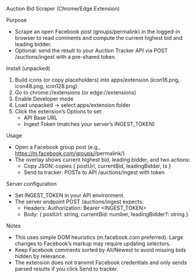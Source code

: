 Auction Bid Scraper (Chrome/Edge Extension)

Purpose
- Scrape an open Facebook post (groups/permalink) in the logged-in browser to read comments and compute the current highest bid and leading bidder.
- Optional: send the result to your Auction Tracker API via POST /auctions/ingest with a pre-shared token.

Install (unpacked)
1. Build icons (or copy placeholders) into apps/extension (icon16.png, icon48.png, icon128.png)
2. Go to chrome://extensions (or edge://extensions)
3. Enable Developer mode
4. Load unpacked -> select apps/extension folder
5. Click the extension’s Options to set:
   - API Base URL
   - Ingest Token (matches your server’s INGEST_TOKEN)

Usage
- Open a Facebook group post (e.g., https://m.facebook.com/groups/<group>/permalink/<postId>)
- The overlay shows current highest bid, leading bidder, and two actions:
  - Copy JSON: copies { postUrl, currentBid, leadingBidder, ts }
  - Send to tracker: POSTs to API /auctions/ingest with token

Server configuration
- Set INGEST_TOKEN in your API environment.
- The server endpoint POST /auctions/ingest expects:
  - Headers: Authorization: Bearer <INGEST_TOKEN>
  - Body: { postUrl: string, currentBid: number, leadingBidder?: string }

Notes
- This uses simple DOM heuristics (m.facebook.com preferred). Large changes to Facebook’s markup may require updating selectors.
- Keep Facebook comments sorted by All/Newest to avoid missing bids hidden by relevance.
- The extension does not transmit Facebook credentials and only sends parsed results if you click Send to tracker.
